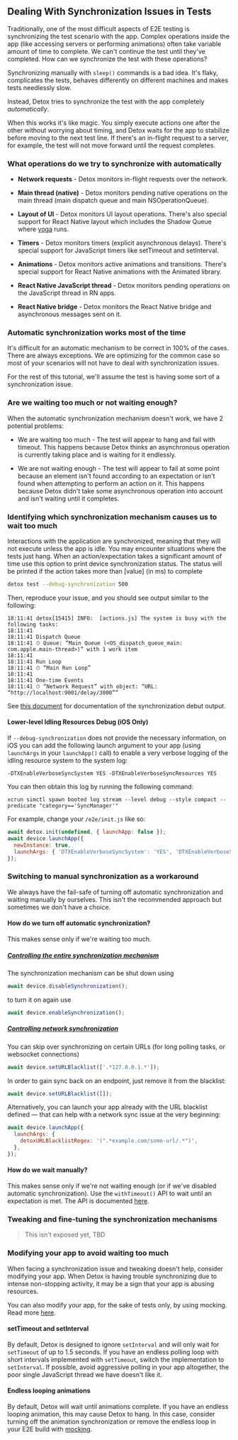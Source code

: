 ## Dealing With Synchronization Issues in Tests

Traditionally, one of the most difficult aspects of E2E testing is synchronizing the test scenario with the app. Complex operations inside the app (like accessing servers or performing animations) often take variable amount of time to complete. We can't continue the test until they've completed. How can we synchronize the test with these operations?

Synchronizing manually with `sleep()` commands is a bad idea. It's flaky, complicates the tests, behaves differently on different machines and makes tests needlessly slow.

Instead, Detox tries to synchronize the test with the app completely *automatically*.

When this works it's like magic. You simply execute actions one after the other without worrying about timing, and Detox waits for the app to stabilize before moving to the next test line. If there's an in-flight request to a server, for example, the test will not move forward until the request completes.

### What operations do we try to synchronize with automatically

* **Network requests** - Detox monitors in-flight requests over the network.

* **Main thread (native)** - Detox monitors pending native operations on the main thread (main dispatch queue and main NSOperationQueue).

* **Layout of UI** - Detox monitors UI layout operations. There's also special support for React Native layout which includes the Shadow Queue where [yoga](https://github.com/facebook/yoga) runs.

* **Timers** - Detox monitors timers (explicit asynchronous delays). There's special support for JavaScript timers like setTimeout and setInterval.

* **Animations** - Detox monitors active animations and transitions. There's special support for React Native animations with the Animated library.

* **React Native JavaScript thread** - Detox monitors pending operations on the JavaScript thread in RN apps.

* **React Native bridge** - Detox monitors the React Native bridge and asynchronous messages sent on it.

### Automatic synchronization works most of the time

It's difficult for an automatic mechanism to be correct in 100% of the cases. There are always exceptions. We are optimizing for the common case so most of your scenarios will not have to deal with synchronization issues.

For the rest of this tutorial, we'll assume the test is having some sort of a synchronization issue.

### Are we waiting too much or not waiting enough?

When the automatic synchronization mechanism doesn't work, we have 2 potential problems:

* We are waiting too much - The test will appear to hang and fail with timeout. This happens because Detox thinks an asynchronous operation is currently taking place and is waiting for it endlessly.

* We are not waiting enough - The test will appear to fail at some point because an element isn't found according to an expectation or isn't found when attempting to perform an action on it. This happens because Detox didn't take some asynchronous operation into account and isn't waiting until it completes.

### Identifying which synchronization mechanism causes us to wait too much

Interactions with the application are synchronized, meaning that they will not execute unless the app is idle. You may encounter situations where the tests just hang.
When an action/expectation takes a significant amount of time use this option to print device synchronization status.
The status will be printed if the action takes more than [value] (in ms) to complete

```sh
detox test --debug-synchronization 500
```

Then, reproduce your issue, and you should see output similar to the following:

```plain text
18:11:41 detox[15415] INFO:  [actions.js] The system is busy with the following tasks:
18:11:41 
18:11:41 Dispatch Queue
18:11:41 ⏱ Queue: “Main Queue (<OS_dispatch_queue_main: com.apple.main-thread>)” with 1 work item
18:11:41 
18:11:41 Run Loop
18:11:41 ⏱ “Main Run Loop”
18:11:41 
18:11:41 One-time Events
18:11:41 ⏱ “Network Request” with object: “URL: “http://localhost:9001/delay/3000””
```

See [this document](https://github.com/wix/DetoxSync/blob/master/IdleStatusDocumentation.md) for documentation of the synchronization debut output.

#### Lower-level Idling Resources Debug (iOS Only)

If `--debug-synchronization` does not provide the necessary information, on iOS you can add the following launch argument to your app (using `launchArgs` in your `launchApp()` call) to enable a very verbose logging of the idling resource system to the system log:

```shell
-DTXEnableVerboseSyncSystem YES -DTXEnableVerboseSyncResources YES
```

You can then obtain this log by running the following command:

```shell
xcrun simctl spawn booted log stream --level debug --style compact --predicate "category=='SyncManager'"
```

For example, change your `/e2e/init.js` like so:

```js
await detox.init(undefined, { launchApp: false });
await device.launchApp({
  newInstance: true,
  launchArgs: { 'DTXEnableVerboseSyncSystem': 'YES', 'DTXEnableVerboseSyncResources': 'YES' }
});
```

### Switching to manual synchronization as a workaround

We always have the fail-safe of turning off automatic synchronization and waiting manually by ourselves. This isn't the recommended approach but sometimes we don't have a choice.

#### How do we turn off automatic synchronization?

This makes sense only if we're waiting too much.

##### [Controlling the entire synchronization mechanism](https://github.com/wix/detox/blob/master/docs/APIRef.DeviceObjectAPI.md#devicedisablesynchronization)

The synchronization mechanism can be shut down using

```js
await device.disableSynchronization();
```

to turn it on again use

```js
await device.enableSynchronization();
```

##### [Controlling network synchronization](https://github.com/wix/detox/blob/master/docs/APIRef.DeviceObjectAPI.md#deviceseturlblacklisturls)

You can skip over synchronizing on certain URLs (for long polling tasks, or websocket connections)

```js
await device.setURLBlacklist(['.*127.0.0.1.*']);
```

In order to gain sync back on an endpoint, just remove it from the blacklist:

```js
await device.setURLBlacklist([]);
```

Alternatively, you can launch your app already with the URL blacklist defined — that can help with a network sync issue at the very beginning:

```js
await device.launchApp({
  launchArgs: {
    detoxURLBlacklistRegex: '(".*example.com/some-url/.*")',
  },
});
```

#### How do we wait manually?

This makes sense only if we're not waiting enough (or if we've disabled automatic synchronization). Use the `withTimeout()` API to wait until an expectation is met. The API is documented [here](/docs/APIRef.Expect.md#withtimeouttimeout).

### Tweaking and fine-tuning the synchronization mechanisms

> This isn't exposed yet, TBD

### Modifying your app to avoid waiting too much

When facing a synchronization issue and tweaking doesn't help, consider modifying your app. When Detox is having trouble synchronizing due to intense non-stopping activity, it may be a sign that your app is abusing resources.

You can also modify your app, for the sake of tests only, by using mocking. Read more [here](https://github.com/wix/Detox/blob/master/docs/Guide.Mocking.md).

#### setTimeout and setInterval

By default, Detox is designed to ignore `setInterval` and will only wait for `setTimeout` of up to 1.5 seconds. If you have an endless polling loop with short intervals implemented with `setTimeout`, switch the implementation to `setInterval`. If possible, avoid aggressive polling in your app altogether, the poor single JavaScript thread we have doesn't like it.

#### Endless looping animations

By default, Detox will wait until animations complete. If you have an endless looping animation, this may cause Detox to hang. In this case, consider turning off the animation synchronization or remove the endless loop in your E2E build with [mocking](https://github.com/wix/Detox/blob/master/docs/Guide.Mocking.md).
